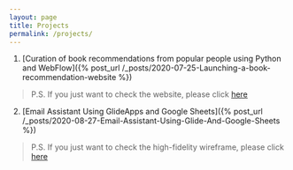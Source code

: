 ```yaml
---
layout: page
title: Projects
permalink: /projects/
---
```


1. [Curation of book recommendations from popular people using Python and WebFlow]({% post_url /_posts/2020-07-25-Launching-a-book-recommendation-website %})
> P.S. If you just want to check the website, please click [here](https://inspiron.webflow.io/)

2. [Email Assistant Using GlideApps and Google Sheets]({% post_url /_posts/2020-08-27-Email-Assistant-Using-Glide-And-Google-Sheets %})
> P.S. If you just want to check the high-fidelity wireframe, please click [here](https://email-assistant.glideapp.io/)
